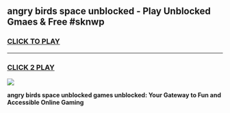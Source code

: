 
## angry birds space unblocked - Play Unblocked Gmaes & Free #sknwp
<h3>
<a href="https://news.freeplayer.one?title=angry_birds_space_unblocked&ref=03M">CLICK TO PLAY</a></h3>
<hr>

<h3>
<a href="https://news.freeplayer.one?title=angry_birds_space_unblocked&ref=03M">CLICK 2 PLAY</a>
  
</h3>

<a href="https://news.freeplayer.one?title=angry_birds_space_unblocked&ref=03M"><img src="https://clearcache.store/games.png"></a>


**angry birds space unblocked games unblocked: Your Gateway to Fun and Accessible Online Gaming**
